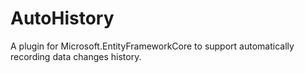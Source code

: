 # AutoHistory
A plugin for Microsoft.EntityFrameworkCore to support automatically recording data changes history.
